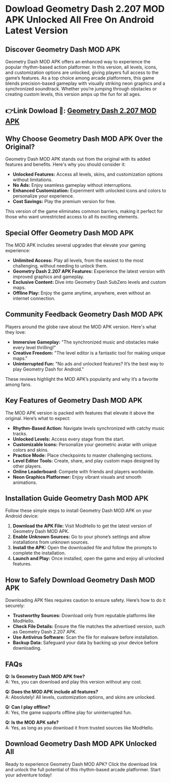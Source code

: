 # Dowload Geometry Dash 2.207 MOD APK Unlocked All Free On Android Latest Version  

## Discover Geometry Dash MOD APK

Geometry Dash MOD APK offers an enhanced way to experience the popular rhythm-based action platformer. In this version, all levels, icons, and customization options are unlocked, giving players full access to the game’s features. As a top choice among arcade platformers, this game blends precision-based gameplay with visually striking neon graphics and a synchronized soundtrack. Whether you’re jumping through obstacles or creating custom levels, this version amps up the fun for all ages.


## 👉Link Dowload 💛: [Geometry Dash 2.207 MOD APK](https://modhello.com/geometry-dash/)

## Why Choose Geometry Dash MOD APK Over the Original?

Geometry Dash MOD APK stands out from the original with its added features and benefits. Here's why you should consider it:

- **Unlocked Features:** Access all levels, skins, and customization options without limitations.
- **No Ads:** Enjoy seamless gameplay without interruptions.
- **Enhanced Customization:** Experiment with unlocked icons and colors to personalize your experience.
- **Cost Savings:** Play the premium version for free.

This version of the game eliminates common barriers, making it perfect for those who want unrestricted access to all its exciting elements.

## Special Offer Geometry Dash MOD APK

The MOD APK includes several upgrades that elevate your gaming experience:

- **Unlimited Access:** Play all levels, from the easiest to the most challenging, without needing to unlock them.
- **Geometry Dash 2.207 APK Features:** Experience the latest version with improved graphics and gameplay.
- **Exclusive Content:** Dive into Geometry Dash SubZero levels and custom maps.
- **Offline Play:** Enjoy the game anytime, anywhere, even without an internet connection.

## Community Feedback Geometry Dash MOD APK

Players around the globe rave about the MOD APK version. Here's what they love:

- **Immersive Gameplay:** "The synchronized music and obstacles make every level thrilling!"
- **Creative Freedom:** "The level editor is a fantastic tool for making unique maps."
- **Uninterrupted Fun:** "No ads and unlocked features? It’s the best way to play Geometry Dash for Android."

These reviews highlight the MOD APK’s popularity and why it’s a favorite among fans.

## Key Features of Geometry Dash MOD APK

The MOD APK version is packed with features that elevate it above the original. Here’s what to expect:

- **Rhythm-Based Action:** Navigate levels synchronized with catchy music tracks.
- **Unlocked Levels:** Access every stage from the start.
- **Customizable Icons:** Personalize your geometric avatar with unique colors and skins.
- **Practice Mode:** Place checkpoints to master challenging sections.
- **Level Editor Tools:** Create, share, and play custom maps designed by other players.
- **Online Leaderboard:** Compete with friends and players worldwide.
- **Neon Graphics Platformer:** Enjoy vibrant visuals and smooth animations.

## Installation Guide Geometry Dash MOD APK

Follow these simple steps to install Geometry Dash MOD APK on your Android device:

1. **Download the APK File:** Visit ModHello to get the latest version of Geometry Dash MOD APK.
2. **Enable Unknown Sources:** Go to your phone’s settings and allow installations from unknown sources.
3. **Install the APK:** Open the downloaded file and follow the prompts to complete the installation.
4. **Launch and Play:** Once installed, open the game and enjoy all unlocked features.

## How to Safely Download Geometry Dash MOD APK

Downloading APK files requires caution to ensure safety. Here’s how to do it securely:

- **Trustworthy Sources:** Download only from reputable platforms like ModHello.
- **Check File Details:** Ensure the file matches the advertised version, such as Geometry Dash 2.207 APK.
- **Use Antivirus Software:** Scan the file for malware before installation.
- **Backup Data:** Safeguard your data by backing up your device before downloading.

## FAQs

**Q: Is Geometry Dash MOD APK free?**  
A: Yes, you can download and play this version without any cost.

**Q: Does the MOD APK include all features?**  
A: Absolutely! All levels, customization options, and skins are unlocked.

**Q: Can I play offline?**  
A: Yes, the game supports offline play for uninterrupted fun.

**Q: Is the MOD APK safe?**  
A: Yes, as long as you download it from trusted sources like ModHello.

## Download Geometry Dash MOD APK Unlocked All

Ready to experience Geometry Dash MOD APK? Click the download link and unlock the full potential of this rhythm-based arcade platformer. Start your adventure today!
